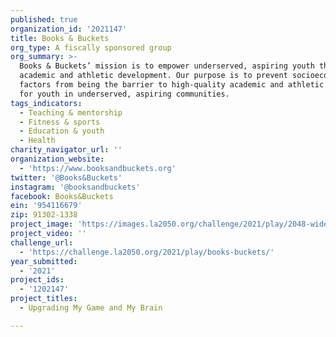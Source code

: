 ```yaml
---
published: true
organization_id: '2021147'
title: Books & Buckets
org_type: A fiscally sponsored group
org_summary: >-
  Books & Buckets’ mission is to empower underserved, aspiring youth through
  academic and athletic development. Our purpose is to prevent socioeconomic
  factors from being the barrier to high-quality academic and athletic services
  for youth in underserved, aspiring communities.
tags_indicators:
  - Teaching & mentorship
  - Fitness & sports
  - Education & youth
  - Health
charity_navigator_url: ''
organization_website:
  - 'https://www.booksandbuckets.org'
twitter: '@Books&Buckets'
instagram: '@booksandbuckets'
facebook: Books&Buckets
ein: '954116679'
zip: 91302-1338
project_image: 'https://images.la2050.org/challenge/2021/play/2048-wide/books-buckets.jpg'
project_video: ''
challenge_url:
  - 'https://challenge.la2050.org/2021/play/books-buckets/'
year_submitted:
  - '2021'
project_ids:
  - '1202147'
project_titles:
  - Upgrading My Game and My Brain

---
```

